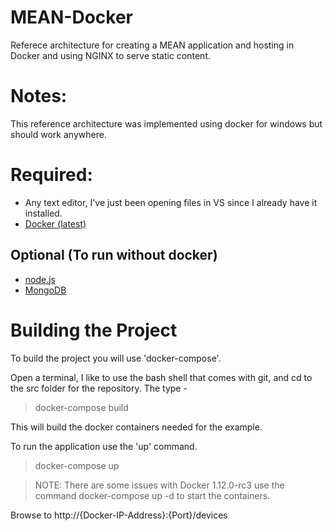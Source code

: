 # MEAN-Docker
Referece architecture for creating a MEAN application and hosting in Docker and using NGINX to serve static content. 

# Notes:
This reference architecture was implemented using docker for windows but should work anywhere.

# Required:
* Any text editor, I've just been opening files in VS since I already have it installed.
* [Docker (latest)](https://www.docker.com/) 

## Optional (To run without docker)
* [node.js](https://nodejs.org/)
* [MongoDB](https://www.mongodb.com/)

# Building the Project
To build the project you will use 'docker-compose'.

Open a terminal, I like to use the bash shell that comes with git, and cd to the src folder for the repository.  The type -

> docker-compose build

This will build the docker containers needed for the example.

To run the application use the 'up' command.

> docker-compose up

> NOTE: There are some issues with Docker 1.12.0-rc3  use the command docker-compose up -d to start the containers.

Browse to http://{Docker-IP-Address}:{Port}/devices

